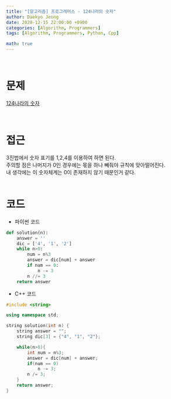 ```yaml
---
title: "[알고리즘] 프로그래머스 - 124나라의 숫자"
author: Daekyo Jeong
date: 2020-12-15 22:00:00 +0900
categories: [Algorithm, Programmers]
tags: [Algorithm, Programmers, Python, Cpp]

math: true
---
```


<br/>

# **문제**


[124나라의 숫자](https://programmers.co.kr/learn/courses/30/lessons/12899)

<br/>

# **접근**  

3진법에서 숫자 표기를 1,2,4를 이용하여 하면 된다.  
주의할 점은 나머지가 0인 경우에는 몫을 하나 빼줘야 규칙에 맞아떨어진다.  
내 생각에는 이 숫자체계는 0이 존재하지 않기 때문인거 같다.    
<br/>

# **코드**


- 파이썬 코드   

```py
def solution(n):
    answer = ''
    dic = ['4', '1', '2']
    while n>0:
        num = n%3
        answer = dic[num] + answer
        if num == 0:
            n -= 3
        n //= 3
    return answer
```


- C++ 코드

```cpp
#include <string>

using namespace std;

string solution(int n) {
    string answer = "";
    string dic[3] = {"4", "1", "2"};

    while(n>0){
        int num = n%3;
        answer = dic[num] + answer;
        if(num == 0)
            n -= 3;
        n /= 3;
    }
    return answer;
}
```

<br/>
